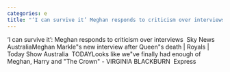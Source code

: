 ```yaml
---
categories: e
title: "‘I can survive it’ Meghan responds to criticism over interviews  Sky News Australia"
---
```

‘I can survive it’: Meghan responds to criticism over interviews&nbsp;&nbsp;Sky News AustraliaMeghan Markle"s new interview after Queen"s death | Royals | Today Show Australia&nbsp;&nbsp;TODAYLooks like we"ve finally had enough of Meghan, Harry and "The Crown" - VIRGINIA BLACKBURN&nbsp;&nbsp;Express